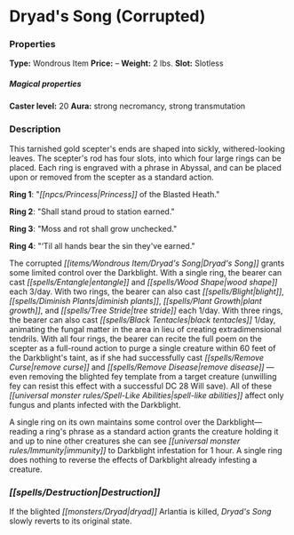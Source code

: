 ﻿---
Title: "Dryad's Song (Corrupted)"
Type: "Wondrous Item"
Price: "–"
Weight: "2 lbs."
Slot: "Slotless"
Caster level: "20"
Aura: "strong necromancy, strong transmutation"
Description: |
  "This tarnished gold scepter's ends are shaped into sickly, withered-looking leaves. The scepter's rod has four slots, into which four large rings can be placed. Each ring is engraved with a phrase in Abyssal, and can be placed upon or removed from the scepter as a standard action.
  **Ring 1**: "Princess of the Blasted Heath."
  **Ring 2**: "Shall stand proud to station earned."
  **Ring 3**: "Moss and rot shall grow unchecked."
  **Ring 4**: "‘Til all hands bear the sin they've earned."
  The corrupted _Dryad's Song_ grants some limited control over the Darkblight. With a single ring, the bearer can cast entangle and _wood shape_ each 3/day. With two rings, the bearer can also cast _blight_, _diminish plants_, _plant growth_, and _tree stride_ each 1/day. With three rings, the bearer can also cast _black tentacles_ 1/day, animating the fungal matter in the area in lieu of creating extradimensional tendrils. With all four rings, the bearer can recite the full poem on the scepter as a full-round action to purge a single creature within 60 feet of the Darkblight's taint, as if she had successfully cast _remove curse_ and _remove disease_ —even removing the blighted fey template from a target creature (unwilling fey can resist this effect with a successful DC 28 Will save). All of these spell-like abilities affect only fungus and plants infected with the Darkblight.
  A single ring on its own maintains some control over the Darkblight—reading a ring's phrase as a standard action grants the creature holding it and up to nine other creatures she can see immunity to Darkblight infestation for 1 hour. A single ring does nothing to reverse the effects of Darkblight already infesting a creature."
Destruction: |
  "If the blighted dryad Arlantia is killed, _Dryad's Song_ slowly reverts to its original state."
Sources: "['Pathfinder #119: Prisoners of the Blight']"
---

# Dryad's Song (Corrupted)

### Properties

**Type:** Wondrous Item **Price:** – **Weight:** 2 lbs. **Slot:** Slotless

##### Magical properties

**Caster level:** 20 **Aura:** strong necromancy, strong transmutation

### Description

This tarnished gold scepter's ends are shaped into sickly, withered-looking leaves. The scepter's rod has four slots, into which four large rings can be placed. Each ring is engraved with a phrase in Abyssal, and can be placed upon or removed from the scepter as a standard action.

**Ring 1**: "_[[npcs/Princess|Princess]]_ of the Blasted Heath."

**Ring 2**: "Shall stand proud to station earned."

**Ring 3**: "Moss and rot shall grow unchecked."

**Ring 4**: "‘Til all hands bear the sin they've earned."

The corrupted _[[items/Wondrous Item/Dryad's Song|Dryad's Song]]_ grants some limited control over the Darkblight. With a single ring, the bearer can cast _[[spells/Entangle|entangle]]_ and _[[spells/Wood Shape|wood shape]]_ each 3/day. With two rings, the bearer can also cast _[[spells/Blight|blight]]_, _[[spells/Diminish Plants|diminish plants]]_, _[[spells/Plant Growth|plant growth]]_, and _[[spells/Tree Stride|tree stride]]_ each 1/day. With three rings, the bearer can also cast _[[spells/Black Tentacles|black tentacles]]_ 1/day, animating the fungal matter in the area in lieu of creating extradimensional tendrils. With all four rings, the bearer can recite the full poem on the scepter as a full-round action to purge a single creature within 60 feet of the Darkblight's taint, as if she had successfully cast _[[spells/Remove Curse|remove curse]]_ and _[[spells/Remove Disease|remove disease]]_ —even removing the blighted fey template from a target creature (unwilling fey can resist this effect with a successful DC 28 Will save). All of these _[[universal monster rules/Spell-Like Abilities|spell-like abilities]]_ affect only fungus and plants infected with the Darkblight.

A single ring on its own maintains some control over the Darkblight—reading a ring's phrase as a standard action grants the creature holding it and up to nine other creatures she can see _[[universal monster rules/Immunity|immunity]]_ to Darkblight infestation for 1 hour. A single ring does nothing to reverse the effects of Darkblight already infesting a creature.

### _[[spells/Destruction|Destruction]]_

If the blighted _[[monsters/Dryad|dryad]]_ Arlantia is killed, _Dryad's Song_ slowly reverts to its original state.


